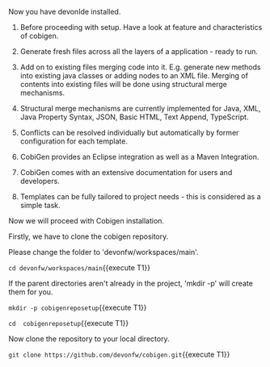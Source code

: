 Now you have devonIde installed.

 1. Before proceeding with setup. Have a look at feature and characteristics of cobigen.

 2. Generate fresh files across all the layers of a application - ready to run.

3. Add on to existing files merging code into it. E.g. generate new methods into existing java classes or adding nodes to an XML file. Merging of contents into existing files will be done using structural merge mechanisms.

4. Structural merge mechanisms are currently implemented for Java, XML, Java Property Syntax, JSON, Basic HTML, Text Append, TypeScript.

5. Conflicts can be resolved individually but automatically by former configuration for each template.

6. CobiGen provides an Eclipse integration as well as a Maven Integration.

7. CobiGen comes with an extensive documentation for users and developers.

8. Templates can be fully tailored to project needs - this is considered as a simple task.

Now we will proceed with Cobigen installation.

Firstly, we have to clone the cobigen repository.



Please change the folder to &#39;devonfw/workspaces/main&#39;.

`cd devonfw/workspaces/main`{{execute T1}}


If the parent directories aren't already in the project, 'mkdir -p' will create them for you. 

`mkdir -p cobigenreposetup`{{execute T1}}

`cd  cobigenreposetup`{{execute T1}}


Now clone the repository to your local directory.

`git clone https://github.com/devonfw/cobigen.git`{{execute T1}}

